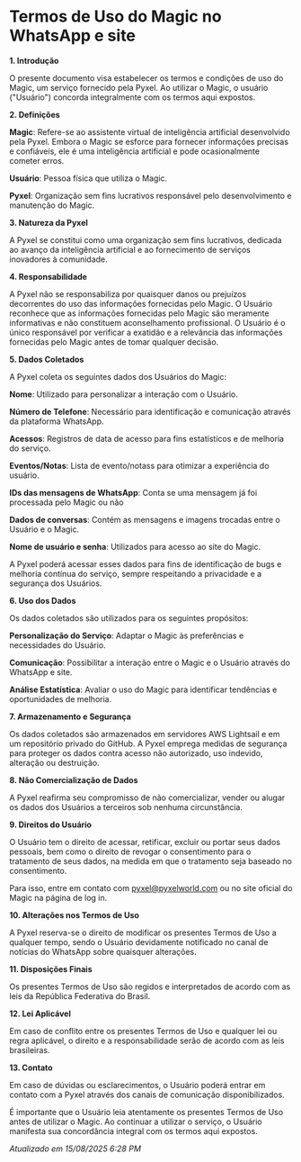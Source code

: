 # Termos de Uso do Magic no WhatsApp e site

**1. Introdução**

O presente documento visa estabelecer os termos e condições de uso do Magic, um serviço fornecido pela Pyxel. Ao utilizar o Magic, o usuário ("Usuário") concorda integralmente com os termos aqui expostos.

**2. Definições**

**Magic**: Refere-se ao assistente virtual de inteligência artificial desenvolvido pela Pyxel. Embora o Magic se esforce para fornecer informações precisas e confiáveis, ele é uma inteligência artificial e pode ocasionalmente cometer erros.

**Usuário**: Pessoa física que utiliza o Magic.

**Pyxel**: Organização sem fins lucrativos responsável pelo desenvolvimento e manutenção do Magic.

**3. Natureza da Pyxel**

A Pyxel se constitui como uma organização sem fins lucrativos, dedicada ao avanço da inteligência artificial e ao fornecimento de serviços inovadores à comunidade.

**4. Responsabilidade**

A Pyxel não se responsabiliza por quaisquer danos ou prejuízos decorrentes do uso das informações fornecidas pelo Magic. O Usuário reconhece que as informações fornecidas pelo Magic são meramente informativas e não constituem aconselhamento profissional. O Usuário é o único responsável por verificar a exatidão e a relevância das informações fornecidas pelo Magic antes de tomar qualquer decisão.

**5. Dados Coletados**

A Pyxel coleta os seguintes dados dos Usuários do Magic:

**Nome**: Utilizado para personalizar a interação com o Usuário.

**Número de Telefone**: Necessário para identificação e comunicação através da plataforma WhatsApp.

**Acessos**: Registros de data de acesso para fins estatísticos e de melhoria do serviço.

**Eventos/Notas**: Lista de evento/notass para otimizar a experiência do usuário.

**IDs das mensagens de WhatsApp**: Conta se uma mensagem já foi processada pelo Magic ou não

**Dados de conversas**: Contém as mensagens e imagens trocadas entre o Usuário e o Magic.

**Nome de usuário e senha**: Utilizados para acesso ao site do Magic.


A Pyxel poderá acessar esses dados para fins de identificação de bugs e melhoria contínua do serviço, sempre respeitando a privacidade e a segurança dos Usuários.

**6. Uso dos Dados**

Os dados coletados são utilizados para os seguintes propósitos:

**Personalização do Serviço**: Adaptar o Magic às preferências e necessidades do Usuário.

**Comunicação**: Possibilitar a interação entre o Magic e o Usuário através do WhatsApp e site.

**Análise Estatística**: Avaliar o uso do Magic para identificar tendências e oportunidades de melhoria.

**7. Armazenamento e Segurança**

Os dados coletados são armazenados em servidores AWS Lightsail e em um repositório privado do GitHub. A Pyxel emprega medidas de segurança para proteger os dados contra acesso não autorizado, uso indevido, alteração ou destruição.

**8. Não Comercialização de Dados**

A Pyxel reafirma seu compromisso de não comercializar, vender ou alugar os dados dos Usuários a terceiros sob nenhuma circunstância.

**9. Direitos do Usuário**

O Usuário tem o direito de acessar, retificar, excluir ou portar seus dados pessoais, bem como o direito de revogar o consentimento para o tratamento de seus dados, na medida em que o tratamento seja baseado no consentimento.

Para isso, entre em contato com pyxel@pyxelworld.com ou no site oficial do Magic na página de log in.

**10. Alterações nos Termos de Uso**

A Pyxel reserva-se o direito de modificar os presentes Termos de Uso a qualquer tempo, sendo o Usuário devidamente notificado no canal de notícias do WhatsApp sobre quaisquer alterações.

**11. Disposições Finais**

Os presentes Termos de Uso são regidos e interpretados de acordo com as leis da República Federativa do Brasil.

**12. Lei Aplicável**

Em caso de conflito entre os presentes Termos de Uso e qualquer lei ou regra aplicável, o direito e a responsabilidade serão de acordo com as leis brasileiras.

**13. Contato**

Em caso de dúvidas ou esclarecimentos, o Usuário poderá entrar em contato com a Pyxel através dos canais de comunicação disponibilizados.

É importante que o Usuário leia atentamente os presentes Termos de Uso antes de utilizar o Magic. Ao continuar a utilizar o serviço, o Usuário manifesta sua concordância integral com os termos aqui expostos.

*Atualizado em 15/08/2025 6:28 PM*
